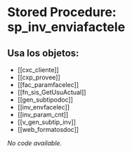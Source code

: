 # Stored Procedure: sp_inv_enviafactele

## Usa los objetos:
- [[cxc_cliente]]
- [[cxp_provee]]
- [[fac_paramfacelec]]
- [[fn_sis_GetUsuActual]]
- [[gen_subtipodoc]]
- [[inv_envfacelec]]
- [[inv_param_cnt]]
- [[v_gen_subtip_inv]]
- [[web_formatosdoc]]

*No code available.*
